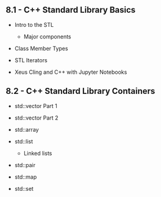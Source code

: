 ## 8.1 - C++ Standard Library Basics

* Intro to the STL
  - Major components
 
* Class Member Types

* STL Iterators

* Xeus Cling and C++ with Jupyter Notebooks

## 8.2 - C++ Standard Library Containers

* std::vector Part 1

* std::vector Part 2

* std::array

* std::list
  - Linked lists
 
* std::pair

* std::map

* std::set
